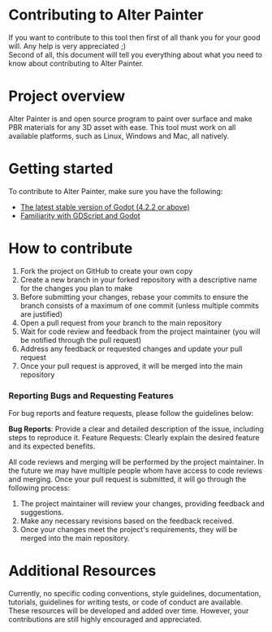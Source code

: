 # Contributing to Alter Painter

If you want to contribute to this tool then first of all thank you for your good will. Any help is very appreciated ;)<br>
Second of all, this document will tell you everything about what you need to know about contributing to Alter Painter.<br>

# Project overview

Alter Painter is and open source program to paint over surface and make PBR materials for any 3D asset with ease.
This tool must work on all available platforms, such as Linux, Windows and Mac, all natively.

# Getting started
To contribute to Alter Painter, make sure you have the following:
 - <a href="https://godotengine.org/download/"> The latest stable version of Godot (4.2.2 or above)</a>
 - <a href="https://docs.godotengine.org/en/stable/">Familiarity with GDScript and Godot</a>

 # How to contribute
  1. Fork the project on GitHub to create your own copy
  2. Create a new branch in your forked repository with a descriptive name for the changes you plan to make
  3. Before submitting your changes, rebase your commits to ensure the branch consists of a maximum of one commit (unless multiple commits are justified)
  4. Open a pull request from your branch to the main repository
  5. Wait for code review and feedback from the project maintainer (you will be notified through the pull request)
  6. Address any feedback or requested changes and update your pull request
  7. Once your pull request is approved, it will be merged into the main repository

<h3>Reporting Bugs and Requesting Features</h3>

For bug reports and feature requests, please follow the guidelines below:

<b>Bug Reports</b>: Provide a clear and detailed description of the issue, including steps to reproduce it. Feature Requests: Clearly explain the desired feature and its expected benefits.

All code reviews and merging will be performed by the project maintainer. In the future we may have multiple people whom have access to code reviews and merging. Once your pull request is submitted, it will go through the following process:

  1. The project maintainer will review your changes, providing feedback and suggestions.
  2. Make any necessary revisions based on the feedback received.
  3. Once your changes meet the project's requirements, they will be merged into the main repository.

# Additional Resources
Currently, no specific coding conventions, style guidelines, documentation, tutorials, guidelines for writing tests, or code of conduct are available. These resources will be developed and added over time. However, your contributions are still highly encouraged and appreciated.

